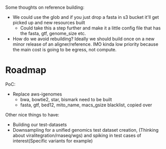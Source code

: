 Some thoughts on reference building:

- We could use the glob and if you just drop a fasta in s3 bucket it'll get picked up and new resources built
  - Could take this a step further and make it a little config file that has the fasta, gtf, genome_size etc.
- How do we avoid rebuilding? Ideally we should build once on a new minor release of an aligner/reference. IMO kinda low priority because the main cost is going to be egress, not compute.

# Roadmap

PoC:

- Replace aws-igenomes
  - bwa, bowtie2, star, bismark need to be built
  - fasta, gtf, bed12, mito_name, macs_gsize blacklist, copied over

Other nice things to have:

- Building our test-datasets
- Downsampling for a unified genomics test dataset creation, (Thinking about viralitegration/rnaseq/wgs) and spiking in test cases of interest(Specific variants for example)
